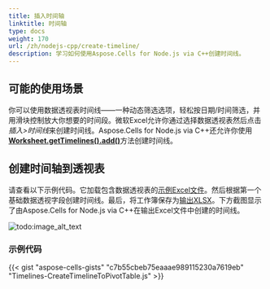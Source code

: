 ```yaml
---
title: 插入时间轴
linktitle: 时间轴
type: docs
weight: 170
url: /zh/nodejs-cpp/create-timeline/
description: 学习如何使用Aspose.Cells for Node.js via C++创建时间线。
---
```


## **可能的使用场景**

你可以使用数据透视表时间线——一种动态筛选选项，轻松按日期/时间筛选，并用滑块控制放大你想要的时间段。微软Excel允许你通过选择数据透视表然后点击*插入>时间线*来创建时间线。Aspose.Cells for Node.js via C++还允许你使用[**Worksheet.getTimelines().add()**](https://reference.aspose.com/cells/nodejs-cpp/timelinecollection/#add-pivottable-number-number-string-)方法创建时间线。

## **创建时间轴到透视表**

请查看以下示例代码。它加载包含数据透视表的[示例Excel文件](input.xlsx)。然后根据第一个基础数据透视字段创建时间线。最后，将工作簿保存为[输出XLSX](output.xlsx)。下方截图显示了由Aspose.Cells for Node.js via C++在输出Excel文件中创建的时间线。

![todo:image_alt_text](create-timeline-to-a-pivot-table_1.png)

### **示例代码**

{{< gist "aspose-cells-gists" "c7b55cbeb75eaaae989115230a7619eb" "Timelines-CreateTimelineToPivotTable.js" >}}

